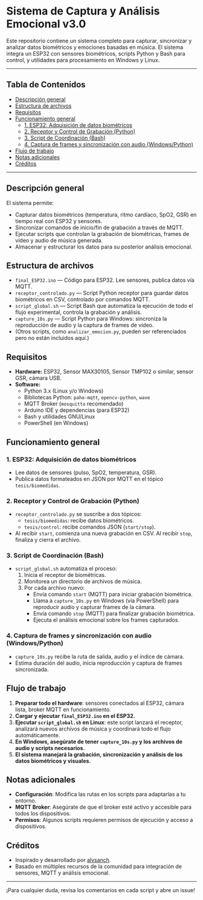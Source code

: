 # Sistema de Captura y Análisis Emocional v3.0

Este repositorio contiene un sistema completo para capturar, sincronizar y analizar datos biométricos y emociones basadas en música. El sistema integra un ESP32 con sensores biométricos, scripts Python y Bash para control, y utilidades para procesamiento en Windows y Linux.

---

## Tabla de Contenidos

- [Descripción general](#descripción-general)
- [Estructura de archivos](#estructura-de-archivos)
- [Requisitos](#requisitos)
- [Funcionamiento general](#funcionamiento-general)
    - [1. ESP32: Adquisición de datos biométricos](#1-esp32-adquisición-de-datos-biométricos)
    - [2. Receptor y Control de Grabación (Python)](#2-receptor-y-control-de-grabación-python)
    - [3. Script de Coordinación (Bash)](#3-script-de-coordinación-bash)
    - [4. Captura de frames y sincronización con audio (Windows/Python)](#4-captura-de-frames-y-sincronización-con-audio-windowspython)
- [Flujo de trabajo](#flujo-de-trabajo)
- [Notas adicionales](#notas-adicionales)
- [Créditos](#créditos)

---

## Descripción general

El sistema permite:

- Capturar datos biométricos (temperatura, ritmo cardíaco, SpO2, GSR) en tiempo real con ESP32 y sensores.
- Sincronizar comandos de inicio/fin de grabación a través de MQTT.
- Ejecutar scripts que controlan la grabación de biométricas, frames de vídeo y audio de música generada.
- Almacenar y estructurar los datos para su posterior análisis emocional.

## Estructura de archivos

- `final_ESP32.ino` — Código para ESP32. Lee sensores, publica datos vía MQTT.
- `receptor_controlado.py` — Script Python receptor para guardar datos biométricos en CSV, controlado por comandos MQTT.
- `script_global.sh` — Script Bash que automatiza la ejecución de todo el flujo experimental, controla la grabación y análisis.
- `capture_10s.py` — Script Python para Windows: sincroniza la reproducción de audio y la captura de frames de vídeo.
- (Otros scripts, como `analizar_emocion.py`, pueden ser referenciados pero no están incluidos aquí.)

## Requisitos

- **Hardware:** ESP32, Sensor MAX30105, Sensor TMP102 o similar, sensor GSR, cámara USB.
- **Software:**
    - Python 3.x (Linux y/o Windows)
    - Bibliotecas Python: `paho-mqtt`, `opencv-python`, `wave`
    - MQTT Broker (`mosquitto` recomendado)
    - Arduino IDE y dependencias (para ESP32)
    - Bash y utilidades GNU/Linux
    - PowerShell (en Windows)

## Funcionamiento general

### 1. ESP32: Adquisición de datos biométricos

- Lee datos de sensores (pulso, SpO2, temperatura, GSR).
- Publica datos formateados en JSON por MQTT en el tópico `tesis/biomedidas`.

### 2. Receptor y Control de Grabación (Python)

- `receptor_controlado.py` se suscribe a dos tópicos:
    - `tesis/biomedidas`: recibe datos biométricos.
    - `tesis/control`: recibe comandos JSON (`start/stop`).
- Al recibir `start`, comienza una nueva grabación en CSV. Al recibir `stop`, finaliza y cierra el archivo.

### 3. Script de Coordinación (Bash)

- `script_global.sh` automatiza el proceso:
    1. Inicia el receptor de biométricas.
    2. Monitorea un directorio de archivos de música.
    3. Por cada archivo nuevo:
        - Envía comando `start` (MQTT) para iniciar grabación biométrica.
        - Llama a `capture_10s.py` en Windows (vía PowerShell) para reproducir audio y capturar frames de la cámara.
        - Envía comando `stop` (MQTT) para finalizar grabación biométrica.
        - Ejecuta el análisis emocional sobre los frames capturados.

### 4. Captura de frames y sincronización con audio (Windows/Python)

- `capture_10s.py` recibe la ruta de salida, audio y el índice de cámara.
- Estima duración del audio, inicia reproducción y captura de frames sincronizada.

## Flujo de trabajo

1. **Preparar todo el hardware**: sensores conectados al ESP32, cámara lista, broker MQTT en funcionamiento.
2. **Cargar y ejecutar `final_ESP32.ino` en el ESP32.**
3. **Ejecutar `script_global.sh` en Linux**: este script lanzará el receptor, analizará nuevos archivos de música y coordinará todo el flujo automáticamente.
4. **En Windows, asegúrate de tener `capture_10s.py` y los archivos de audio y scripts necesarios.**
5. **El sistema manejará la grabación, sincronización y análisis de los datos biométricos y visuales.**

## Notas adicionales

- **Configuración**: Modifica las rutas en los scripts para adaptarlas a tu entorno.
- **MQTT Broker**: Asegúrate de que el broker esté activo y accesible para todos los dispositivos.
- **Permisos**: Algunos scripts requieren permisos de ejecución y acceso a dispositivos.

## Créditos

- Inspirado y desarrollado por [alvsanch](https://github.com/alvsanch).
- Basado en múltiples recursos de la comunidad para integración de sensores, MQTT y análisis emocional.

---

¡Para cualquier duda, revisa los comentarios en cada script y abre un issue!
